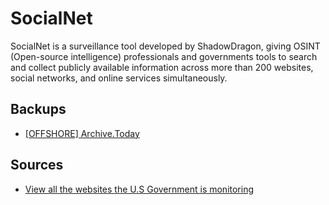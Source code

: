 # SocialNet
SocialNet is a surveillance tool developed by ShadowDragon, giving OSINT (Open-source intelligence) professionals and governments tools to search and collect publicly available information across more than 200 websites, social networks, and online services simultaneously.

## Backups

- [ [OFFSHORE] Archive.Today](https://archive.is/sZREB)


## Sources

- [View all the websites the U.S Government is monitoring](https://docs.google.com/spreadsheets/d/1VyAaJaWCutyJyMiTXuDH4D_HHefoYxnbGL9l02kyCus/edit?pli=1&gid=0#gid=0)
